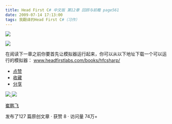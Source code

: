 ```yaml
---
title: Head First C# 中文版 第12章 回顾与前瞻 page561
date: 2009-07-14 17:13:00
tags: 我翻译的Head First C#（习作）
---
```

![](https://p-blog.csdn.net/images/p_blog_csdn_net/cuipengfei1/EntryImages/20090714/2009-07-14_17-01-24.jpg)

![](https://p-blog.csdn.net/images/p_blog_csdn_net/cuipengfei1/EntryImages/20090714/2009-07-14_17-01-39.jpg)

在阅读下一章之前你要首先让模拟器运行起来，你可以从以下地址下载一个可以运行的模拟器：  [
www.headfirstlabs.com/books/hfcsharp/
](http://www.headfirstlabs.com/books/hfcsharp/)

  * [ 点赞  ](javascript:;)
  * [ 收藏  ](javascript:;)
  * [ 分享 ](javascript:;)

[ ![](https://profile.csdnimg.cn/5/2/5/3_cuipengfei1)
![](https://g.csdnimg.cn/static/user-reg-year/1x/11.png)
](https://blog.csdn.net/cuipengfei1)

[ 崔鹏飞 ](https://blog.csdn.net/cuipengfei1)

发布了127 篇原创文章  ·  获赞 8  ·  访问量 74万+

